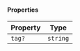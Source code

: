 #### Properties

| Property                | Type     |
| ----------------------- | -------- |
| <a id="tag"></a> `tag?` | `string` |
